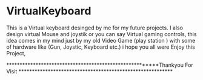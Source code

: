 # VirtualKeyboard


This is a Virtual keyboard desinged by me for my future projects. I also design virtual Mouse and joystik or you can say Virtual gaming controls, 
this idea comes in my mind just by my old Video Game (play station ) with some of hardware like (Gun, Joystic, Keyboard etc.)
i hope you all were Enjoy this Project, 






********************************************************Thankyou For Visit **********************************************************
